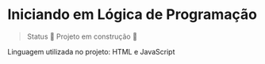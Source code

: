<h1> Iniciando em Lógica de Programação </h1>

>Status :construction: Projeto em construção :construction:

Linguagem utilizada no projeto: HTML e JavaScript
